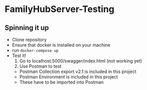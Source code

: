 # FamilyHubServer-Testing

## Spinning it up

* Clone repository
* Ensure that docker is installed on your machine
* run `docker-compose up`
* Test it!
  1. Go to localhost:5000/swagger/index.html (not working yet)
  2. Use Postman to test
    - Postman Collection export v2.1 is included in this project
    - Postman Environment is included in this project
    - These have to be imported into Postman

